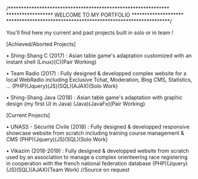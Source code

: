 /**************************************************************
****************** WELCOME TO MY PORTFOLIO ********************
***************************************************************/

You'll find here my current and past projects built in solo or in team !


[Achieved/Aborted Projects]

• Shing-Shang C (2017) : Asian table game's adaptation customized with an instant shell
(Linux)(C)(Pair Working)

• Team Radio (2017) : Fully designed & developped complex website for a local WebRadio including Exclusive Tchat, Moderation, Blog CMS, Statistics, ...
(PHP)(Jquery)(JS)(SQL)(AJAX)(Solo Work)

• Shing-Shang Java (2018) : Asian table game's adaptation with graphic design (my first UI in Java)
(Java)(JavaFx)(Pair Working)

[Current Projects]

• UNASS - Sécurité Civile (2018) : Fully designed & developped responsive showcase website from scratch including training course management & CMS
(PHP)(Jquery)(JS)(SQL)(Solo Work)

• Vikazim (2018-2019) : Fully designed & developped website from scratch used by an association to manage a complex orienteering race registering in cooperation with the french national federation database
(PHP)(Jquery)(JS)(SQL)(AJAX)(Team Work)
//Source on request
